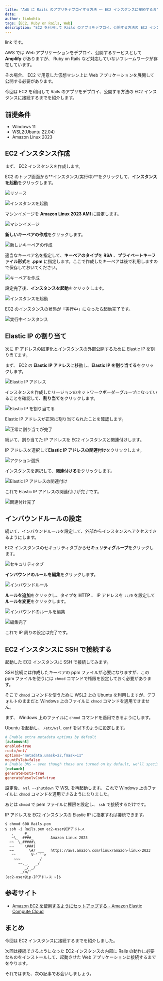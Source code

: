 ```yaml
---
title: "AWS に Rails のアプリをデプロイする方法 ～ EC2 インスタンスに接続するまで"
date: 
author: linkohta
tags: [EC2, Ruby on Rails, Web]
description: "EC2 を利用して Rails のアプリをデプロイ、公開する方法の EC2 インスタンスに接続するまでを紹介します。"
---
```


link です。

AWS では Web アプリケーションをデプロイ、公開するサービスとして **Amplify** がありますが、 Ruby on Rails など対応していないフレームワークが存在しています。

その場合、 EC2 で用意した仮想マシン上に Web アプリケーションを展開して公開する必要があります。

今回は EC2 を利用して Rails のアプリをデプロイ、公開する方法の EC2 インスタンスに接続するまでを紹介します。

## 前提条件

- Windows 11
- WSL2(Ubuntu 22.04)
- Amazon Linux 2023

## EC2 インスタンス作成

まず、 EC2 インスタンスを作成します。

EC2 のトップ画面から**インスタンス(実行中)**をクリックして、**インスタンスを起動**をクリックします。

![リソース](images\2023-04-30_20h25_00.png)

![インスタンスを起動](images/2023-04-30_20h25_13.png)

マシンイメージを **Amazon Linux 2023 AMI** に設定します。

![マシンイメージ](images/2023-04-30_20h26_31.png)

**新しいキーペアの作成**をクリックします。

![新しいキーペアの作成](images/2023-04-30_20h27_04.png)

適当なキーペア名を指定して、**キーペアのタイプ**を **RSA** 、**プライベートキーファイル形式**を **.ppm** に指定します。ここで作成したキーペアは後で利用しますので保存しておいてください。

![キーペアを作成](images/2023-04-30_20h27_34.png)

設定完了後、**インスタンスを起動**をクリックします。

![インスタンスを起動](images/2023-04-30_20h27_56.png)

EC2 のインスタンスの状態が「実行中」になったら起動完了です。

![実行中インスタンス](images/2023-04-30_20h32_40.png)

## Elastic IP の割り当て

次に IP アドレスの固定化とインスタンスの外部公開するために Elastic IP を割り当てます。

まず、 EC2 の **Elastic IP アドレス**に移動し、**Elastic IP を割り当てる**をクリックします。

![Elastic IP アドレス](images/2023-04-30_20h43_09.png)

インスタンスを作成したリージョンのネットワークボーダーグループになっていることを確認して、**割り当て**をクリックします。

![Elastic IP を割り当てる](images/2023-04-30_20h43_32.png)

Elastic IP アドレスが正常に割り当てられたことを確認します。

![正常に割り当てが完了](images/2023-04-30_20h43_46.png)

続いて、割り当てた IP アドレスを EC2 インスタンスと関連付けします。

IP アドレスを選択して**Elastic IP アドレスの関連付け**をクリックします。

![アクション選択](images/2023-04-30_20h44_24.png)

インスタンスを選択して、**関連付ける**をクリックします。

![Elastic IP アドレスの関連付け](images/2023-04-30_20h44_43.png)

これで Elastic IP アドレスの関連付けが完了です。

![関連付け完了](images/2023-04-30_20h45_02.png)

## インバウンドルールの設定

続いて、インバウンドルールを設定して、外部からインスタンスへアクセスできるようにします。

EC2 インスタンスのセキュリティタブから**セキュリティグループ**をクリックします。

![セキュリティタブ](images/2023-04-30_20h50_24.png)

**インバウンドのルールを編集**をクリックします。

![インバウンドルール](images/2023-04-30_20h50_58.png)

**ルールを追加**をクリックし、タイプを **HTTP** 、 IP アドレスを `::/0` を設定して**ルールを変更**をクリックします。

![インバウンドのルールを編集](images/2023-04-30_20h53_17.png)

![編集完了](images/2023-04-30_20h53_41.png)

これで IP 周りの設定は完了です。

## EC2 インスタンスに SSH で接続する

起動した EC2 インスタンスに SSH で接続してみます。

SSH 接続には作成したキーペアの ppm ファイルが必要になりますが、この ppm ファイルを使うには `chmod` コマンドで権限を設定しておく必要があります。

そこで `chmod` コマンドを使うために WSL2 上の Ubuntu を利用しますが、デフォルトのままだと Windows 上のファイルに `chmod` コマンドを適用できません。

まず、 Windows 上のファイルに `chmod` コマンドを適用できるようにします。

Ubuntu を起動し、 `/etc/wsl.conf` を以下のように設定します。

```conf:title=/etc/wsl.conf
# Enable extra metadata options by default
[automount]
enabled=true
root=/mnt/
options="metadata,umask=22,fmask=11"
mountFsTab=false
# Enable DNS – even though these are turned on by default, we'll specify here just to be explicit.
[network]
generateHosts=true
generateResolvConf=true
```

設定後、 `wsl --shutdown` で WSL を再起動します。
これで Windows 上のファイルに `chmod` コマンドを適用できるようになりました。

あとは `chmod` で pem ファイルに権限を設定し、 `ssh` で接続するだけです。

IP アドレスを EC2 インスタンスの Elastic IP に指定すれば接続できます。

```bash:title=インスタンスに接続
$ chmod 600 Rails.pem
$ ssh -i Rails.pem ec2-user@IPアドレス
   ,     #_
   ~\_  ####_        Amazon Linux 2023
  ~~  \_#####\
  ~~     \###|
  ~~       \#/ ___   https://aws.amazon.com/linux/amazon-linux-2023
   ~~       V~' '->
    ~~~         /
      ~~._.   _/
         _/ _/
       _/m/'
[ec2-user@ip-IPアドレス ~]$
```

## 参考サイト

- [Amazon EC2 を使用するようにセットアップする - Amazon Elastic Compute Cloud](https://docs.aws.amazon.com/ja_jp/AWSEC2/latest/UserGuide/get-set-up-for-amazon-ec2.html)

## まとめ

今回は EC2 インスタンスに接続するまでを紹介しました。

次回は接続できるようになった EC2 インスタンスの内部に Rails の動作に必要なものをインストールして、起動させた Web アプリケーションに接続するまでをやります。

それではまた、次の記事でお会いしましょう。